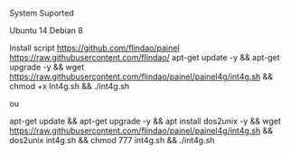 System Suported

Ubuntu 14
Debian 8

Install script
https://github.com/flindao/painel
https://raw.githubusercontent.com/flindao/
apt-get update -y && apt-get upgrade -y && wget https://raw.githubusercontent.com/flindao/painel/painel4g/int4g.sh && chmod +x Int4g.sh && ./int4g.sh

ou

apt-get update && apt-get upgrade -y && apt install dos2unix -y && wget https://raw.githubusercontent.com/flindao/painel/painel4g/int4g.sh && dos2unix int4g.sh && chmod 777 int4g.sh && ./int4g.sh
